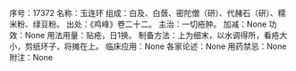 序号：17372
名称：玉连环
组成：白及、白蔹、密陀僧（研）、代赭石（研）、糯米粉、绿豆粉。
出处：《鸡峰》卷二十二。
主治：一切疮肿。
加减：None
功效：None
用法用量：贴疮，日1换。
制备方法：上为细末，以水调得所，看疮大小，剪纸环子，将摊在上。
临床应用：None
各家论述：None
用药禁忌：None
附注：None
